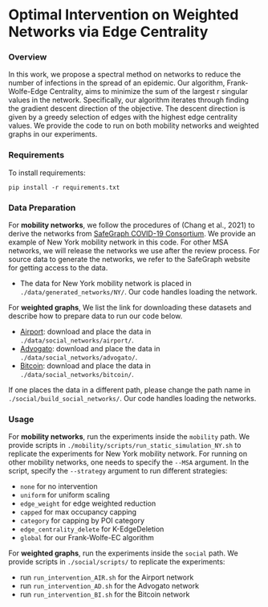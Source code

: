 # Optimal Intervention on Weighted Networks via Edge Centrality

### Overview

In this work, we propose a spectral method on networks to reduce the number of infections in the spread of an epidemic. Our algorithm, Frank-Wolfe-Edge Centrality, aims to minimize the sum of the largest r singular values in the network. Specifically, our algorithm iterates through finding the gradient descent direction of the objective. The descent direction is given by a greedy selection of edges with the highest edge centrality values. We provide the code to run on both mobility networks and weighted graphs in our experiments.

### Requirements

To install requirements:

``` pip install -r requirements.txt ```

### Data Preparation

For **mobility networks**, we follow the procedures of (Chang et al., 2021) to derive the networks from [SafeGraph COVID-19 Consortium](https://www.safegraph.com/academics). We provide an example of New York mobility network in this code. For other MSA networks, we will release the networks we use after the review process. For source data to generate the networks, we refer to the SafeGraph website for getting access to the data.
- The data for New York mobility network is placed in `./data/generated_networks/NY/`. Our code handles loading the network.

For **weighted graphs**, We list the link for downloading these datasets and describe how to prepare data to run our code below.
- [Airport](http://opsahl.co.uk/tnet/datasets/openflights.txt): download and place the data in `./data/social_networks/airport/`. 
- [Advogato](https://downloads.skewed.de/mirror/konect.cc/files/download.tsv.advogato.tar.bz2): download and place the data in `./data/social_networks/advogato/`. 
- [Bitcoin](http://snap.stanford.edu/data/soc-sign-bitcoinalpha.html): download and place the data in `./data/social_networks/bitcoin/`. 

If one places the data in a different path, please change the path name in `./social/build_social_networks/`. Our code handles loading the networks.

### Usage

For **mobility networks**, run the experiments inside the `mobility` path. We provide scripts in `./mobility/scripts/run_static_simulation_NY.sh` to replicate the experiments for New York mobility network. For running on other mobility networks, one needs to specify the `--MSA` argument. In the script, specify the `--strategy` argument to run different strategies:
- `none` for no intervention
- `uniform` for uniform scaling
- `edge_weight` for edge weighted reduction
- `capped` for max occupancy capping
- `category` for capping by POI category
- `edge_centrality_delete` for K-EdgeDeletion
- `global` for our Frank-Wolfe-EC algorithm

For **weighted graphs**, run the experiments inside the `social` path. We provide scripts in `./social/scripts/` to replicate the experiments:
- run `run_intervention_AIR.sh` for the Airport network
- run `run_intervention_AD.sh` for the Advogato network
- run `run_intervention_BI.sh` for the Bitcoin network

